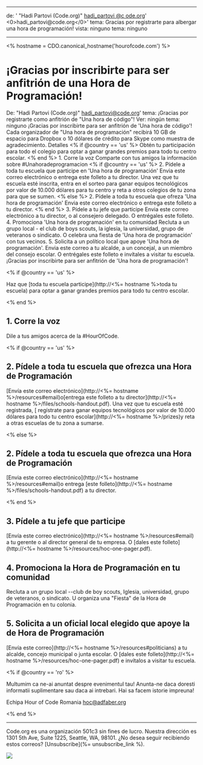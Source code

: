 * * *

de: ' "Hadi Partovi (Code.org)" [hadi_partovi @&#99; ode.org](&#109;&#x61;&#105;&#x6c;&#x74;&#111;&#x3a;&#104;&#x61;&#x64;&#105;&#x5f;&#112;&#x61;&#x72;&#116;&#x6f;&#118;&#x69;&#x40;&#99;&#x6f;&#100;&#x65;&#x2e;&#111;&#x72;&#103;)' <0>&#104;&#x61;&#x64;&#105;&#x5f;&#112;&#x61;&#x72;&#116;&#x6f;&#118;&#x69;&#x40;&#99;&#x6f;&#100;&#x65;&#x2e;&#111;&#x72;&#103;</0>' tema: Gracias por registrarte para albergar una hora de programación! vista: ninguno tema: ninguno

* * *

<% hostname = CDO.canonical_hostname('hourofcode.com') %>

# ¡Gracias por inscribirte para ser anfitrión de una Hora de Programación!

De: "Hadi Partovi (Code.org)" hadi_partovi@code.org' tema: ¡Gracias por registrarte como anfitrión de "Una hora de código"! Ver: ningún tema: ninguno ¡Gracias por inscribirte para ser anfitrión de 'Una hora de código'! Cada organizador de "Una hora de programación" recibirá 10 GB de espacio para Dropbox o 10 dólares de crédito para Skype como muestra de agradecimiento. Detalles <% if @country == 'us' %> Obtén tu participación para todo el colegio para optar a ganar grandes premios para todo tu centro escolar. <% end %> 1. Corre la voz Comparte con tus amigos la información sobre #Unahoradeprogramacion <% if @country == 'us' %> 2. Pídele a toda tu escuela que participe en 'Una hora de programación' Envia este correo electrónico o entrega este folleto a tu director. Una vez que tu escuela esté inscrita, entra en el sorteo para ganar equipos tecnológicos por valor de 10.000 dólares para tu centro y reta a otros colegios de tu zona para que se sumen. <% else %> 2. Pídele a toda tu escuela que ofreza 'Una hora de programación' Envia este correo electrónico o entrega este folleto a tu director. <% end %> 3. Pídele a tu jefe que participe Envia este correo electrónico a tu director, o al consejero delegado. O entrégales este folleto. 4. Promociona 'Una hora de programación' en tu comunidad Recluta a un grupo local - el club de boys scouts, la iglesia, la universidad, grupo de veteranos o sindicato. O celebra una fiesta de 'Una hora de programación' con tus vecinos. 5. Solicita a un político local que apoye 'Una hora de programación'. Envia este correo a tu alcalde, a un concejal, a un miembro del consejo escolar. O entrégales este folleto e invítales a visitar tu escuela. ¡Gracias por inscribirte para ser anfitrión de 'Una hora de programación'! 

<% if @country == 'us' %>

Haz que [toda tu escuela participe](http://<%= hostname %>toda tu escuela) para optar a ganar grandes premios para todo tu centro escolar.

<% end %>

## 1. Corre la voz

Dile a tus amigos acerca de la #HourOfCode.

<% if @country == 'us' %>

## 2. Pídele a toda tu escuela que ofrezca una Hora de Programación

[Envía este correo electrónico](http://<%= hostname %>/resources#email)o[entrega este folleto a tu director](http://<%= hostname %>/files/schools-handout.pdf). Una vez que tu escuela esté registrada, [ regístrate para ganar equipos tecnológicos por valor de 10.000 dólares para todo tu centro escolar](http://<%= hostname %>/prizes)y reta a otras escuelas de tu zona a sumarse.

<% else %>

## 2. Pídele a toda tu escuela que ofrezca una Hora de Programación

[Envia este correo electrónico](http://<%= hostname %>/resources#email)o entrega [este folleto](http://<%= hostname %>/files/schools-handout.pdf) a tu director.

<% end %>

## 3. Pídele a tu jefe que participe

[Envía este correo electrónico](http://<%= hostname %>/resources#email) a tu gerente o al director general de tu empresa. O [dales este folleto](http://<%= hostname %>/resources/hoc-one-pager.pdf).

## 4. Promociona la Hora de Programación en tu comunidad

Recluta a un grupo local --club de boy scouts, Iglesia, universidad, grupo de veteranos, o sindicato. U organiza una "Fiesta" de la Hora de Programación en tu colonia.

## 5. Solicita a un oficial local elegido que apoye la de Hora de Programación

[Envía este correo](http://<%= hostname %>/resources#politicians) a tu alcalde, concejo municipal o junta escolar. O [dales este folleto](http://<%= hostname %>/resources/hoc-one-pager.pdf) e invítalos a visitar tu escuela.

<% if @country == 'ro' %>

Multumim ca ne-ai anuntat despre evenimentul tau! Anunta-ne daca doresti informatii suplimentare sau daca ai intrebari. Hai sa facem istorie impreuna!

Echipa Hour of Code Romania hoc@adfaber.org

<% end %>

* * *

Code.org es una organización 501c3 sin fines de lucro. Nuestra dirección es 1301 5th Ave, Suite 1225, Seattle, WA, 98101. ¿No desea seguir recibiendo estos correos? [Unsubscribe](%= unsubscribe_link %).

![](<%= tracking_pixel %>)